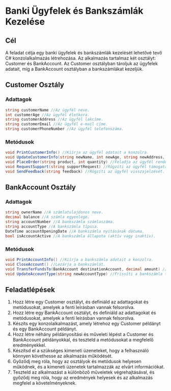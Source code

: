 # Banki Ügyfelek és Bankszámlák Kezelése

## Cél

A feladat célja egy banki ügyfelek és bankszámlák kezelését lehetővé tevő C# konzolalkalmazás létrehozása. Az alkalmazás tartalmaz két osztályt: Customer és BankAccount. Az Customer osztályban tároljuk az ügyfelek adatait, míg a BankAccount osztályban a bankszámlákat kezeljük.

## Customer Osztály

### Adattagok

```c#
string customerName //Az ügyfél neve.
int customerAge //Az ügyfél életkora.
string customerAddress //Az ügyfél lakcíme.
string customerEmail //Az ügyfél e-mail címe.
string customerPhoneNumber //Az ügyfél telefonszáma.
```

### Metódusok

```c#
void PrintCustomerInfo() //Kiírja az ügyfél adatait a konzolra.
void UpdateCustomerInfo(string newName, int newAge, string newAddress, string newEmail, string newPhoneNumber) //Frissíti az ügyfél adatait az új adatokkal.
void PlaceOrder(string product, int quantity) //Feladja az ügyfél rendelését a megadott termékből és mennyiségből.
void RequestSupport(string supportRequest) //Rögzíti az ügyfél támogatási kérését.
void SendFeedback(string feedback) //Rögzíti az ügyfél visszajelzését.
```

## BankAccount Osztály

### Adattagok

```c#
string ownerName //A számlatulajdonos neve.
decimal balance //A számla egyenlege.
string accountNumber //A bankszámla számlaszáma.
string accountType //A bankszámla típusa.
DateTime accountOpeningDate //A bankszámla nyitásának dátuma.
bool isAccountActive //A bankszámla állapota (aktív vagy inaktív).
```

### Metódusok

```c#
void PrintAccountInfo() //Kiírja a bankszámla adatait a konzolra.
void CloseAccount() //Lezárja a bankszámlát.
void TransferFundsTo(BankAccount destinationAccount, decimal amount) //Pénzátutalást végez a jelenlegi számláról a célbankszámlára a megadott összeggel.
void UpdateAccountType(string newAccountType) //Frissíti a bankszámla típusát az új típussal.
```

## Feladatlépések

1. Hozz létre egy Customer osztályt, és definiáld az adattagokat és metódusokat, amelyek a fenti leírásban vannak felsorolva.
2. Hozz létre egy BankAccount osztályt, és definiáld az adattagokat és metódusokat, amelyek a fenti leírásban vannak felsorolva.
3. Készíts egy konzolalkalmazást, amely létrehoz egy Customer példányt és egy BankAccount példányt.
4. Hozz létre néhány példányosítási és műveleti lépést a Customer és BankAccount példányokkal, és teszteld a metódusokat a megfelelő eredményekkel.
5. Készítsd el a szükséges kimeneti üzeneteket, hogy a felhasználó könnyen követhesse az alkalmazás működését.
6. Győződj meg róla, hogy az osztályok és metódusok helyesen működnek, és a kimeneti üzenetek tartalmazzák az elvárt információkat.
7. Teszteld az alkalmazást a különböző műveletek végrehajtásával, és győződj meg róla, hogy az eredmények helyesek és az alkalmazás megfelel a követelményeknek.

